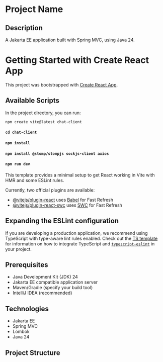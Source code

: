 # Project Name

## Description
A Jakarta EE application built with Spring MVC, using Java 24.
# Getting Started with Create React App

This project was bootstrapped with [Create React App](https://github.com/facebook/create-react-app).

## Available Scripts

In the project directory, you can run:

`npm create vite@latest chat-client`
#### `cd chat-client`
#### `npm install` 
#### `npm install @stomp/stompjs sockjs-client axios`
#### `npm run dev`


This template provides a minimal setup to get React working in Vite with HMR and some ESLint rules.

Currently, two official plugins are available:

- [@vitejs/plugin-react](https://github.com/vitejs/vite-plugin-react/blob/main/packages/plugin-react) uses [Babel](https://babeljs.io/) for Fast Refresh
- [@vitejs/plugin-react-swc](https://github.com/vitejs/vite-plugin-react/blob/main/packages/plugin-react-swc) uses [SWC](https://swc.rs/) for Fast Refresh

## Expanding the ESLint configuration

If you are developing a production application, we recommend using TypeScript with type-aware lint rules enabled. Check out the [TS template](https://github.com/vitejs/vite/tree/main/packages/create-vite/template-react-ts) for information on how to integrate TypeScript and [`typescript-eslint`](https://typescript-eslint.io) in your project.

## Prerequisites
- Java Development Kit (JDK) 24
- Jakarta EE compatible application server
- Maven/Gradle (specify your build tool)
- IntelliJ IDEA (recommended)

## Technologies
- Jakarta EE
- Spring MVC
- Lombok
- Java 24

## Project Structure